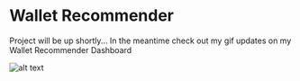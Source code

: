 # Wallet Recommender

Project will be up shortly...
In the meantime check out my gif updates on my Wallet Recommender Dashboard

![alt text](https://raw.githubusercontent.com/mcarrie30/wallet_recommender/Dashboard1.gif)

